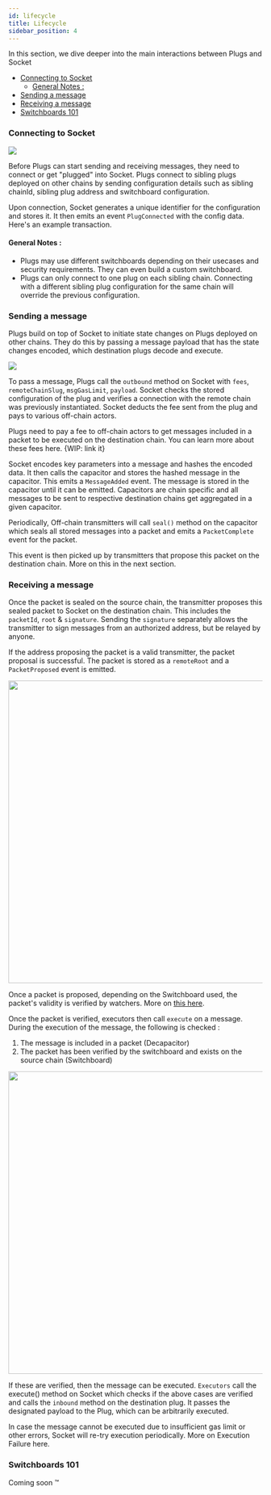 ```yaml
---
id: lifecycle
title: Lifecycle
sidebar_position: 4
---
```


In this section, we dive deeper into the main interactions between Plugs and Socket
- [Connecting to Socket](#connecting-to-socket)
  - [General Notes :](#general-notes-)
- [Sending a message](#sending-a-message)
- [Receiving a message](#receiving-a-message)
- [Switchboards 101](#switchboards-101)


### Connecting to Socket 

<img src="/img/ConnectToDL.png" />

Before Plugs can start sending and receiving messages, they need to connect or get "plugged" into Socket. Plugs connect to sibling plugs deployed on other chains by sending configuration details such as sibling chainId, sibling plug address and switchboard configuration.

Upon connection, Socket generates a unique identifier for the configuration and stores it. It then emits an event `PlugConnected` with the config data. Here's an example transaction.
<!-- WIP : Attach an example transaction -->

#### General Notes :

- Plugs may use different switchboards depending on their usecases and security requirements. They can even build a custom switchboard.
- Plugs can only connect to one plug on each sibling chain. Connecting with a different sibling plug configuration for the same chain will override the previous configuration.


### Sending a message 

Plugs build on top of Socket to initiate state changes on Plugs deployed on other chains. They do this by passing a message payload that has the state changes encoded, which destination plugs decode and execute.

 <img src="/img/SendMessageOutbound.png" />

To pass a message, Plugs call the `outbound` method on Socket with `fees`, `remoteChainSlug`, `msgGasLimit`, `payload`. Socket checks the stored configuration of the plug and verifies a connection with the remote chain was previously instantiated. Socket deducts the fee sent from the plug and pays to various off-chain actors.

Plugs need to pay a fee to off-chain actors to get messages included in a packet to be executed on the destination chain. You can learn more about these fees here. {WIP: link it}

<!-- WIP : Link key parameters && link capacitor -->
<!-- WIP : Highlight capacitors are modular and different types of capacitors can exist which can be configured on switchboard -->
Socket encodes key parameters into a message and hashes the encoded data. It then calls the capacitor and stores the hashed message in the capacitor. This emits a `MessageAdded` event. The message is stored in the capacitor until it can be emitted. Capacitors are chain specific and all messages to be sent to respective destination chains get aggregated in a given capacitor.

Periodically, Off-chain transmitters will call `seal()` method on the capacitor which seals all stored messages into a packet and emits a `PacketComplete` event for the packet.

This event is then picked up by transmitters that propose this packet on the destination chain. More on this in the next section.

### Receiving a message

<!-- WIP : Link Protocol Architecture. Explain the events there -->
Once the packet is sealed on the source chain, the transmitter proposes this sealed packet to Socket on the destination chain. This includes the `packetId`, `root` & `signature`. Sending the `signature` separately allows the transmitter to sign messages from an authorized address, but be relayed by anyone.

If the address proposing the packet is a valid transmitter, the packet proposal is successful. The packet is stored as a `remoteRoot` and a `PacketProposed` event is emitted.

<img src="/img/propose-packet.png" width="600px"/>

<!-- WIP : Watcher checking packets flow, link Switchboards 101 -->
Once a packet is proposed, depending on the Switchboard used, the packet's validity is verified by watchers. More on [this here](#switchboards-101).

Once the packet is verified, executors then call `execute` on a message. During the execution of the message, the following is checked : 
1. The message is included in a packet (Decapacitor)
2. The packet has been verified by the switchboard and exists on the source chain (Switchboard)

<img src="/img/ExecuteMessage.png" width="600px"/>

If these are verified, then the message can be executed. `Executors` call the execute() method on Socket which checks if the above cases are verified and calls the `inbound` method on the destination plug. It passes the designated payload to the Plug, which can be arbitrarily executed.

<!-- WIP : Mention X -->
In case the message cannot be executed due to insufficient gas limit or other errors, Socket will re-try execution periodically. More on Execution Failure here.

### Switchboards 101

Coming soon ™️
